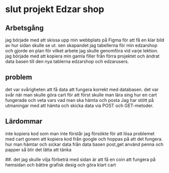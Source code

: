 # slut projekt Edzar shop

## Arbetsgång
jag började med att skissa upp min webbplats på Figma för att få en klar bild av hur sidan skulle se ut.
sen skapandet jag tabellerna för min edzarshop och gjorde en  plan för vilket arbete jag skulle genomföra vid varje lektion.  
jag började med att kopiera min gamla filler från förra projektet och ändrat data basen till den nya tablerna edzarshop och edzarusers.


## problem 

 det var svårigheten att få data att fungera korrekt med databasen.
det var svår när man skulle göra cart för att först skulle man lära sing hur en cart fungerade och veta vars vad man ska hämta och posta
 Jag har stött på utmaningar med att hämta och skicka data via POST och GET-metoder. 
## Lärdommar
inte kopiera kod som man inte förstår jag försökte för att lösa problemet med cart gonem att kopiera kod från google och hoppas på att det fungera.
 hur man hämtar och sickar data från data basen post,get 
 använd penna och papper så blir det lätta att tänka 

 ##.
 det jag skulle vilja förbeträ med sidan är att få en coin att fungera på hemsidan och bättre grafisk desig och göra klart cart











